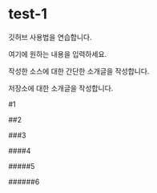 # test-1

깃허브 사용법을 연습합니다.

여기에 원하는 내용을 입력하세요.

작성한 소스에 대한 간단한 소개글을 작성합니다.

저장소에 대한 소개글을 작성합니다.

#1

##2

###3

####4

#####5

######6
